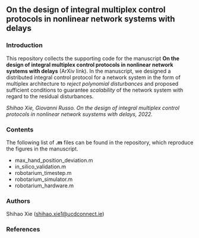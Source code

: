 ## On the design of integral multiplex control protocols in nonlinear network systems with delays
### Introduction
This repository collects the supporting code for the manuscript **On the design of integral multiplex control protocols in nonlinear network systems with delays** (ArXiv link). In the manuscript, we designed a distributed integral control protocol for a network system in the form of multiplex architecture to *reject polynomial disturbances* and proposed sufficient conditions to guarantee *scalability* of the network system with regard to the residual disturbances.

*Shihao Xie, Giovanni Russo. On the design of integral multiplex control protocols in nonlinear network suystems with delays, 2022.*

### Contents
The following list of **.m** files can be found in the repository, which reproduce the figures in the manuscript.
- max_hand_position_deviation.m
- in_silico_validation.m
- robotarium_timestep.m
- robotarium_simulator.m
- robotarium_hardware.m

### Authors
Shihao Xie (shihao.xie1@ucdconnect.ie)
### References
